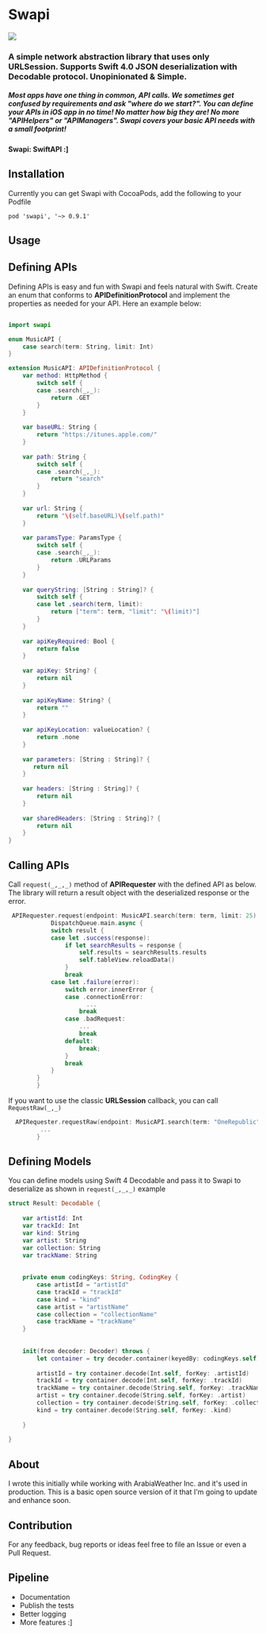 # Swapi

![](https://browniestorage.blob.core.windows.net/mycontainer/logo-sm.png)

### A simple network abstraction library that uses only URLSession. Supports Swift 4.0 JSON deserialization with Decodable protocol. Unopinionated & Simple.
##### Most apps have one thing in common, API calls. We sometimes get confused by requirements and ask "where do we start?".  You can define your APIs in iOS app in no time! No matter how big they are! No more "APIHelpers" or "APIManagers". Swapi covers your basic API needs with a small footprint!
#### Swapi: SwiftAPI :]

## Installation
 Currently you can get Swapi with CocoaPods, add the following to your Podfile
```podfile
pod 'swapi', '~> 0.9.1'
```

## Usage
## Defining APIs
 Defining APIs is easy and fun with Swapi and feels natural with Swift. Create an enum that conforms to **APIDefinitionProtocol** and implement the properties as needed for your API. Here an example below:
```swift

import swapi

enum MusicAPI {
    case search(term: String, limit: Int)
}

extension MusicAPI: APIDefinitionProtocol {
    var method: HttpMethod {
        switch self {
        case .search(_,_):
            return .GET
        }
    }
    
    var baseURL: String {
        return "https://itunes.apple.com/"
    }
    
    var path: String {
        switch self {
        case .search(_,_):
            return "search"
        }
    }
    
    var url: String {
        return "\(self.baseURL)\(self.path)"
    }
    
    var paramsType: ParamsType {
        switch self {
        case .search(_,_):
            return .URLParams
        }
    }
    
    var queryString: [String : String]? {
        switch self {
        case let .search(term, limit):
            return ["term": term, "limit": "\(limit)"]
        }
    }
    
    var apiKeyRequired: Bool {
        return false
    }
    
    var apiKey: String? {
        return nil
    }
    
    var apiKeyName: String? {
        return ""
    }
    
    var apiKeyLocation: valueLocation? {
        return .none
    }
    
    var parameters: [String : String]? {
       return nil
    }
    
    var headers: [String : String]? {
        return nil
    }
    
    var sharedHeaders: [String : String]? {
        return nil
    }    
}

```
## Calling APIs
 Call ```request(_,_,_)``` method of **APIRequester**  with the defined API as below. The library will return a result object with the deserialized response or the error.

```swift
 APIRequester.request(endpoint: MusicAPI.search(term: term, limit: 25), deserialize: ResultResponse.self) { (result) in
            DispatchQueue.main.async {
            switch result {
            case let .success(response):
                if let searchResults = response {
                    self.results = searchResults.results
                    self.tableView.reloadData()
                }
                break
            case let .failure(error):
                switch error.innerError {
                case .connectionError:
                      ...
                    break
                case .badRequest:
                    ...
                    break
                default:
                    break;
                }
                break         
            }
        }
        }
```
 If you want to use the classic **URLSession** callback, you can call ```RequestRaw(_,_)```

```swift
  APIRequester.requestRaw(endpoint: MusicAPI.search(term: "OneRepublic", limit: 25)) { (data, response, error) in
         ...   
        }
```

## Defining Models
 You can define models using Swift 4 Decodable and pass it to Swapi to deserialize as shown in ```request(_,_,_)``` example

```swift
struct Result: Decodable {
    
    var artistId: Int
    var trackId: Int
    var kind: String
    var artist: String
    var collection: String
    var trackName: String
    
    
    private enum codingKeys: String, CodingKey {
        case artistId = "artistId"
        case trackId = "trackId"
        case kind = "kind"
        case artist = "artistName"
        case collection = "collectionName"
        case trackName = "trackName"
    }
    
    
    init(from decoder: Decoder) throws {
        let container = try decoder.container(keyedBy: codingKeys.self)
        
        artistId = try container.decode(Int.self, forKey: .artistId)
        trackId = try container.decode(Int.self, forKey: .trackId)
        trackName = try container.decode(String.self, forKey: .trackName)
        artist = try container.decode(String.self, forKey: .artist)
        collection = try container.decode(String.self, forKey: .collection)
        kind = try container.decode(String.self, forKey: .kind)
        
    }
    
}
```
## About
I wrote this initially while working with ArabiaWeather Inc. and it's used in production. This is a basic open source version of it that I'm going to update and enhance soon.

## Contribution
For any feedback, bug reports or ideas feel free to file an Issue or even a Pull Request.

## Pipeline
* Documentation
* Publish the tests
* Better logging 
* More features :]
